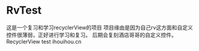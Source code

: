 # RvTest
这是一个复习和学习recyclerView的项目
项目缘由是因为自己rv这方面和自定义控件很薄弱，正好进行学习和复习。
后期会复刻酒店哥哥的自定义控件。
RecyclerView test
ihouihou.cn